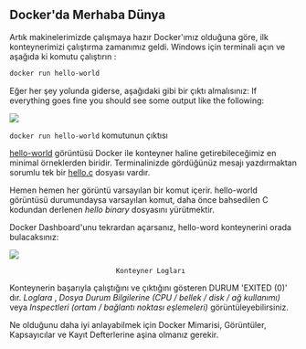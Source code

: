 
## Docker'da Merhaba Dünya

Artık makinelerimizde çalışmaya hazır Docker'ımız olduğuna göre, ilk konteynerimizi çalıştırma zamanımız geldi. Windows için terminali açın ve aşağıda ki komutu çalıştırın :

```bash
docker run hello-world
```
Eğer her şey  yolunda giderse, aşağıdaki gibi bir çıktı almalısınız:
If everything goes fine you should see some output like the following:

![](https://github.com/karacamelihcan/the-docker-handbook/blob/main/Images/docker-handbook-hello-world.png)

  `docker run hello-world`  komutunun çıktısı
  
[hello-world](https://hub.docker.com/_/hello-world) görüntüsü Docker ile konteyner haline getirebileceğimiz en minimal örneklerden biridir. Terminalinizde gördüğünüz mesajı yazdırmaktan sorumlu tek bir [hello.c](https://github.com/docker-library/hello-world/blob/master/hello.c) dosyası vardır.

Hemen hemen her görüntü varsayılan bir komut içerir. hello-world görüntüsü durumundaysa varsayılan komut, daha önce bahsedilen C kodundan derlenen _hello binary_ dosyasını yürütmektir.

Docker Dashboard'unu tekrardan açarsanız, hello-word konteynerini orada bulacaksınız:



![](https://github.com/karacamelihcan/the-docker-handbook/blob/main/Images/docker-handbook-hello-world-dashboard.png)

                              Konteyner Logları
 Konteynerin başarıyla çalıştığını ve çıktığını gösteren DURUM 'EXITED (0)' dır. _Loglara_ , _Dosya Durum Bilgilerine (CPU / bellek / disk / ağ kullanımı)_   veya _Inspectleri (ortam / bağlantı noktası eşlemeleri)_ görüntüleyebilirsiniz.

Ne olduğunu daha iyi anlayabilmek için Docker Mimarisi, Görüntüler, Kapsayıcılar ve Kayıt Defterlerine aşina olmanız gerekir.

